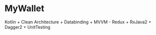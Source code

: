 # MyWallet

Kotlin + Clean Architecture + Databinding + MVVM - Redux + RxJava2 + Dagger2 + UnitTesting
